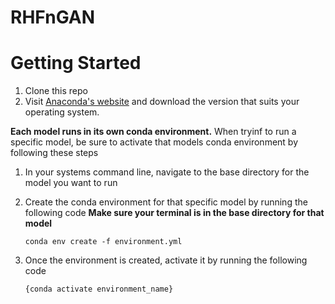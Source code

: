 # RHFnGAN

# Getting Started

1. Clone this repo
2. Visit [Anaconda's website](https://docs.anaconda.com/free/anaconda/install/index.html) and download the version that suits your operating system.

**Each model runs in its own conda environment.** When tryinf to run a specific model, be sure to activate that models conda environment by following these steps
1. In your systems command line, navigate to the base directory for the model you want to run
2. Create the conda environment for that specific model by running the following code  **Make sure your terminal is in the base directory for that model**

   ```conda env create -f environment.yml``` 
4. Once the environment is created, activate it by running the following code

   ```{conda activate environment_name}```
